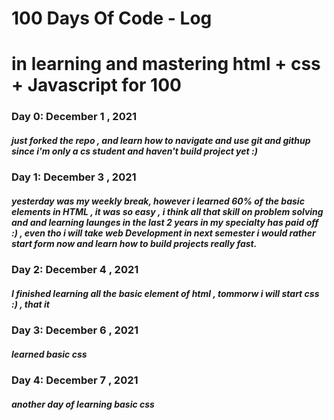 # 100 Days Of Code - Log
# in learning and mastering html + css + Javascript for 100 

### Day 0:  December 1 , 2021 
##### just forked the repo , and learn how to navigate and use git and githup since i'm only a cs student and haven't build project yet :)

### Day 1:  December 3 , 2021 
##### yesterday was my weekly break, however i learned 60% of the basic elements in HTML , it was so easy , i think all that skill on problem solving and and learning launges in the last 2 years in my specialty has paid off :) , even tho i will take web Development in next semester i would rather start form now and learn how to build projects really fast.

### Day 2:  December 4 , 2021 
##### I finished learning all the basic element of html , tommorw i will start css :) , that it

### Day 3:  December 6 , 2021 
##### learned basic css 

### Day 4:  December 7 , 2021 
##### another day of learning basic css 
